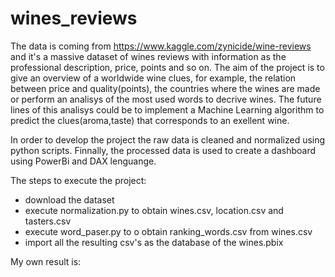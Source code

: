 # wines_reviews
The data is coming from https://www.kaggle.com/zynicide/wine-reviews and it's a massive dataset of wines reviews with information as the professional description, price, points and so on. The aim of the project is to give an overview of a worldwide wine clues, for example, the relation between price and quality(points), the countries where the wines are made or perform an analisys of the most used words to decrive wines. The future lines of this analisys could be to implement a Machine Learning algorithm to predict the clues(aroma,taste) that corresponds to an exellent wine. 

In order to develop the project the raw data is cleaned and normalized using python scripts. Finnally, the processed data is used to create a dashboard using PowerBi and DAX lenguange.

The steps to execute the project:
- download the dataset
- execute normalization.py to obtain wines.csv, location.csv and tasters.csv
- execute word_paser.py to o obtain ranking_words.csv from wines.csv
- import all the resulting csv's as the database of the wines.pbix

My own result is: 
